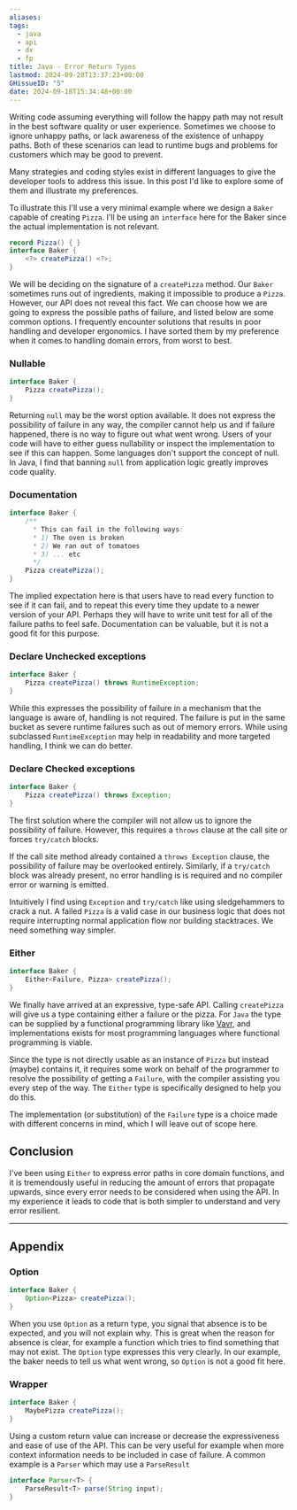 ```yaml
---
aliases: 
tags:
  - java
  - api
  - dx
  - fp
title: Java - Error Return Types
lastmod: 2024-09-28T13:37:23+00:00
GHissueID: "5"
date: 2024-09-18T15:34:48+00:00
---
```

Writing code assuming everything will follow the happy path may not result in the best software quality or user experience. Sometimes we choose to ignore unhappy paths, or lack awareness of the existence of unhappy paths. Both of these scenarios can lead to runtime bugs and problems for customers which may be good to prevent.

Many strategies and coding styles exist in different languages to give the developer tools to address this issue. In this post I'd like to explore some of them and illustrate my preferences.

To illustrate this I'll use a very minimal example where we design a `Baker` capable of creating `Pizza`. I'll be using an `interface` here for the Baker since the actual implementation is not relevant.

```java
record Pizza() { }
interface Baker {  
    <?> createPizza() <?>;  
}
```

We will be deciding on the signature of a `createPizza` method. Our `Baker` sometimes runs out of ingredients, making it impossible to produce a `Pizza`. However, our API does not reveal this fact. We can choose how we are going to express the possible paths of failure, and listed below are some common options. I frequently encounter solutions that results in poor handling and developer ergonomics. I have sorted them by my preference when it comes to handling domain errors, from worst to best.

### Nullable
```java
interface Baker {  
    Pizza createPizza();  
}
```

Returning `null` may be the worst option available. It does not express the possibility of failure in any way, the compiler cannot help us and if failure happened, there is no way to figure out what went wrong. Users of your code will have to either guess nullability or inspect the implementation to see if this can happen. Some languages don't support the concept of null. In Java, I find that banning `null` from application logic greatly improves code quality.

### Documentation
```java
interface Baker {  
	/**
	  * This can fail in the following ways:
	  * 1) The oven is broken
	  * 2) We ran out of tomatoes
	  * 3) ... etc
	  */
    Pizza createPizza();  
}
```
The implied expectation here is that users have to read every function to see if it can fail, and to repeat this every time they update to a newer version of your API. Perhaps they will have to write unit test for all of the failure paths to feel safe. Documentation can be valuable, but it is not a good fit for this purpose.

### Declare Unchecked exceptions

```java
interface Baker {
    Pizza createPizza() throws RuntimeException;
}
```

While this expresses the possibility of failure in a mechanism that the language is aware of, handling is not required. The failure is put in the same bucket as severe runtime failures such as out of memory errors. While using subclassed `RuntimeException`  may help in readability and more targeted handling, I think we can do better.

### Declare Checked exceptions

```java
interface Baker {
    Pizza createPizza() throws Exception;
}
```

The first solution where the compiler will not allow us to ignore the possibility of failure. However, this requires a `throws` clause at the call site or forces `try/catch` blocks.

If the call site method already contained a `throws Exception` clause, the possibility of failure may be overlooked entirely. Similarly, if a `try/catch` block was already present, no error handling is is required and no compiler error or warning is emitted.

Intuitively I find using `Exception` and  `try/catch` like using sledgehammers to crack a nut. A failed `Pizza` is a valid case in our business logic that does not require interrupting normal application flow nor building stacktraces. We need something way simpler.

### Either
```java
interface Baker {  
    Either<Failure, Pizza> createPizza();  
}
```
We finally have arrived at an expressive, type-safe API. Calling `createPizza` will give us a type containing either a failure or the pizza. For `Java` the type can be supplied by a functional programming library like [Vavr](https://github.com/vavr-io/vavr), and implementations exists for most programming languages where functional programming is viable.

Since the type is not directly usable as an instance of `Pizza` but instead (maybe) contains it, it requires some work on behalf of the programmer to resolve the possibility of getting a `Failure`, with the compiler assisting you every step of the way. The `Either` type is specifically designed to help you do this. 

The implementation (or substitution) of the `Failure` type is a choice made with different concerns in mind, which I will leave out of scope here.

## Conclusion

I've been using `Either` to express error paths in core domain functions, and it is tremendously useful in reducing the amount of errors that propagate upwards, since every error needs to be considered when using the API. In my experience it leads to code that is both simpler to understand and very error resilient.

---
## Appendix

### Option

```java
interface Baker {  
    Option<Pizza> createPizza();  
}
```

When you use `Option` as a return type, you signal that absence is to be expected, and you will not explain why. This is great when the reason for absence is clear, for example a function which tries to find something that may not exist. The `Option` type expresses this very clearly.
In our example, the baker needs to tell us what went wrong, so `Option` is not a good fit here.

### Wrapper
```java
interface Baker {  
    MaybePizza createPizza();  
}
```

Using a custom return value can increase or decrease the expressiveness and ease of use of the API. This can be very useful for example when more context information needs to be included in case of failure. A common example is a `Parser` which may use a `ParseResult` 

```java
interface Parser<T> {
	ParseResult<T> parse(String input);
}
```
